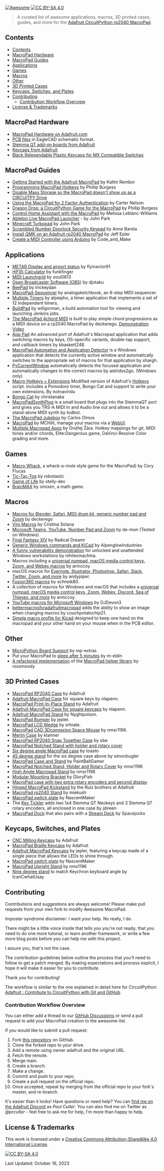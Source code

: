 [![Awesome](https://awesome.re/badge.svg)](https://awesome.re) [![CC BY-SA 4.0][cc-by-sa-shield]][cc-by-sa]

[cc-by-sa]: http://creativecommons.org/licenses/by-sa/4.0/
[cc-by-sa-image]: https://licensebuttons.net/l/by-sa/4.0/88x31.png
[cc-by-sa-shield]: https://img.shields.io/badge/License-CC%20BY--SA%204.0-lightgrey.svg

> A curated list of awesome applications, macros, 3D printed cases, guides, and more for the [Adafruit CircuitPython rp2040 MacroPad](https://www.adafruit.com/product/5100).

## Contents

- [Contents](#contents)
- [MacroPad Hardware](#macropad-hardware)
- [MacroPad Guides](#macropad-guides)
- [Applications](#applications)
- [Games](#games)
- [Macros](#macros)
- [Other](#other)
- [3D Printed Cases](#3d-printed-cases)
- [Keycaps, Switches, and Plates](#keycaps-switches-and-plates)
- [Contributing](#contributing)
  - [Contribution Workflow Overview](#contribution-workflow-overview)
- [License & Trademarks](#license--trademarks)

## MacroPad Hardware

- [MacroPad Hardware on Adafruit.com](https://www.adafruit.com/?q=MacroPad&sort=BestMatch)
- [PCB files](https://github.com/adafruit/Adafruit-MacroPad-RP2040-PCB) in EagleCAD schematic format.
- [Stemma QT add-on boards from Adafruit](https://www.adafruit.com/?q=stemma+qt&sort=BestMatch)
- [Keycaps from Adafruit](https://www.adafruit.com/?q=keycaps&sort=BestMatch)
- [Black Relegendable Plastic Keycaps for MX Compatible Switches](https://www.adafruit.com/product/5662)

## MacroPad Guides

- [Getting Started with the Adafruit MacroPad](https://learn.adafruit.com/adafruit-MacroPad-rp2040) by Kattni Rembor
- [Programming MacroPad Hotkeys](https://learn.adafruit.com/MacroPad-hotkeys) by Phillip Burgess
- [Disable Mass Storage so the MacroPad doesn't show up as a CIRCUITPY Drive](https://learn.adafruit.com/customizing-usb-devices-in-circuitpython/circuitpy-midi-serial#circuitpy-mass-storage-device-3096583)
- [Using the MacroPad for 2 Factor Authentication](https://learn.adafruit.com/MacroPad-2fa-totp-authentication-friend) by Carter Nelson
- [Dragon Drop: a CircuitPython Game for the MacroPad](https://learn.adafruit.com/dragon-drop-a-circuitpython-game-for-MacroPad) by Phillip Burgess
- [Control Home Assistant with the MacroPad](https://learn.adafruit.com/MacroPad-remote-procedure-calls-over-usb-to-control-home-assistant) by Melissa Leblanc-Williams
- [Ableton Live MacroPad Launcher](https://learn.adafruit.com/ableton-live-MacroPad-launcher) - by John Park
- [Minecraft Turbopad](https://learn.adafruit.com/minecraft-turbopad) by John Park
- [Scrambled Number Doorlock Security Keypad](https://learn.adafruit.com/scrambled-number-security-keypad) by Anne Barela
- [Install QMK on an Adafruit rp2040 MacroPad](https://learn.adafruit.com/using-qmk-on-rp2040-microcontrollers/adafruit-macropad-with-qmk) by Jeff Epler
- [Create a MIDI Controller using Arduino](https://www.hackster.io/Code_and_Make/arduino-powered-adafruit-macropad-rp2040-midi-controller-33f437) by Code_and_Make

## Applications

- [METAR Display and airport status](https://github.com/flyinactor91/metarpad) by flyinactor91
- [HP35 Calculator](https://github.com/funkfinger/adafruit-MacroPad-hp-35-calc) by funkfinger
- [MIDI Launchgrid](https://github.com/zoul0813/adafruit-launchgrid) by zoul0813
- [Open Broadcaster Software (OBS](https://github.com/djotaku/MacroPad_rp2040_hotkeys)) by djotaku
- [BeePad](https://github.com/trickeydan/beepad) by trickeydan
- [MacroPad-Sequencer](https://github.com/analogsketchbook/MacroPad-Sequencer) by analogsketchbook, an 8-step MIDI sequencer.
- [Multiple Timers](https://github.com/alpiepho/MacroPad-timers) by alpiepho, a timer application that implements a set of 12 independent timers.
- [BuildPad](https://github.com/willgorman/buildpad) by willgorman, a build automation tool for viewing and launching Jenkins jobs.
- [The MacroPad 4chord MIDI](https://github.com/deckerego/Macropad_4chord_MIDI) is built to play simple chord progressions as a MIDI device on a rp2040 MacroPad by deckerego. [Demonstration Video](https://www.youtube.com/watch?v=Ifc-n-RV3Ag)
- [App Pad](https://github.com/kbaskett248/adafruit_macropad) An advanced port of Adafruit's Macropad application that adds switching macros by keys, OS-specific variants, double-tap support, and callback timers by kbaskett248.
- [MacroPad Automation and Application Detector](https://github.com/xhargh/MacropadApplicationDetector) is a Windows application that detects the currently active window and automatically switches to the appropriate set of macros for that application by xhargh.
- [PyCurrentWindow](https://github.com/astridos2go/PyCurrentWindow) automatically detects the focused application and automatically changes to the correct macros by astridos2go. (Windows only)
- [Macro Hotkeys + Extensions](https://github.com/notnavindu/adafruit-macropad-hotkeys-with-extensions) Modified version of Adafruit's [Hotkeys](https://learn.adafruit.com/macropad-hotkeys) script. Includes a Pomodoro timer, Bongo Cat and support to write your own extensions. By notnavindu
- [Bongo Cat](https://github.com/christanaka/circuitpython-bongo) by christanaka
- [MacroPadSynthPlug](https://github.com/todbot/macropadsynthplug) is a small board that plugs into the StemmaQT port and gives you TRS-A MIDI In and Audio line out and allows it to be a stand-alone MIDI synth by todbot.
- [The MacroPad Jukebox](https://www.hackster.io/iotitlan/the-macropad-jukebox-3d2c99) by Carlos Olmos
- [MacroPad](https://github.com/mchilli/macropad) by MCHilli, manage your macros via a [WebUI](https://mchilli.github.io/macropad/).
- [Multiple Macropad Apps](https://github.com/ondras/macropad) by Ondřej Žára. Hotkey mappings for git, MIDI tones and/or chords, Elite:Dangerous game, DaVinci Resolve Color grading and more.

## Games

- [Macro Whack](https://github.com/coryflucas/macro-whack), a whack-a-mole style game for the MacroPad) by Cory Flucas
- [Tic-Tac-Toe](https://github.com/robotastic/MacroPad-tic-tac-toe) by robotastic
- [Game of Life](https://github.com/stelly-dev/game_of_life_adafruit_MacroPad) by stelly-dev
- [BrainMAX](https://github.com/omixen/MacroPad-math-game) by omixen, a math game.

## Macros

- [Macros for Blender, Safari, MIDI drum kit, generic number pad and Zoom](https://github.com/deckerego/MacroPad_Hotkeys) by deckerego
- [Vim Macros](https://github.com/CristinaSolana/adafruit-MacroPad-vim-macros) by Cristina Solana
- [Microsoft Teams, YouTube, Number Pad and Zoom](https://github.com/de-mon/ADA-MacroPad) by de-mon (Tested on Windows)
- [Final Fantasy XIV](https://github.com/Radical-Dreamr/adafruit_MacroPad_ffxiv) by Radical Dreamr
- [Generic Windows commands and KiCad](https://github.com/AlpenglowIndustries/Adafruit_MacroPad_Hotkeys) by AlpenglowIndustries
- [A funny vulnerability demonstration](https://github.com/prcutler/awesome-macropad) for unlocked and unattended Windows workstations by nihilexmachina.
- Macros including a [universal numpad, macOS media control keys, Zoom, and Webex macros](https://github.com/armccoy/macropad-rp2040-hotkeys) by armccoy
- macOS macros for [Evernote, Illustrator, Photoshop, Safari, Slack, Twitter, Zoom, and more](https://github.com/andypiper/ada-macropad) by andypiper.
- [Fusion360 macros](https://github.com/schneik80/Macropad-fusion) by schneik80.
- A collection of macros for Windows and macOS that includes a [universal numpad, macOS media control keys, Zoom, Webex, Discord, Sea of Thieves, and more](https://github.com/armccoy/macropad-rp2040-hotkeys) by armccoy.
- [YouTube macros for Microsoft Windows](https://github.com/DJDevon3/My_Circuit_Python_Projects/blob/main/Boards/raspberrypi/Adafruit%20Macropad%20RP2040/Jons%20Macropad/macros/win-youtube.py) by DJDevon3
- [bettermacrosforadafruitmacropad](https://github.com/couchpotatochip21/bettermacrosforadafruitmacropad) adds the ability to show an image when changing macros by couchpotatochip21.
- [Simple macro profile for Kicad](https://github.com/corndog2000/RP2040-MACROPAD-KICAD) designed to keep one hand on the macropad and your other hand on your mouse when in the PCB editor.

## Other

- [MicroPython Board Support](https://github.com/mp-extras/ADAFRUIT_MacroPad) by mp-extras
- Put your MacroPad to [sleep after 5 minutes](https://github.com/M-Eldin/Adafruit-MacroPad-RP2040-Sleep) by m-eldin
- [A refactored implementation](https://github.com/rossmoody/macropad-hotkeys) of the [MacroPad helper library](https://github.com/adafruit/Adafruit_CircuitPython_MacroPad) by rossmoody

## 3D Printed Cases

- [MacroPad RP2040 Case](https://www.thingiverse.com/thing:4910369) by Adafruit
- [Adafruit MacroPad Case](https://www.thingiverse.com/thing:4910369) for square keys by nlapenn.
- [MacroPad Print-In-Place Stand](https://www.thingiverse.com/thing:4907946) by Adafruit
- [Adafruit MacroPad Case for square keycaps](https://www.thingiverse.com/thing:4922256) by nlapenn.
- [Adafruit MacroPad Stand](https://www.thingiverse.com/thing:4900504) by Nyghtpoison.
- [MacroPad Bumper](https://www.thingiverse.com/thing:4926336) by jepler.
- [MacroPad LCD Wedge](https://www.thingiverse.com/thing:4947602) by srtnate.
- [MacroPad CAD 3Dconnexion Space Mouse](https://www.thingiverse.com/thing:4928292) by nmsr1196.
- [Merlin Case](https://www.thingiverse.com/thing:5118991) by ktanner
- [MacroPad RP2040 Snap Together Case](https://www.thingiverse.com/thing:4935552) by obe
- [MacroPad Notched Stand with holder and rotary cover](https://www.thingiverse.com/thing:4907845)
- [Six degree angle MacroPad case](https://www.thingiverse.com/thing:5180029) by toasto
- [45 degree stand](https://www.thingiverse.com/thing:5209578) for the six degree case above by simonbugler
- [MacroPad Case and Stand](https://www.thingiverse.com/thing:5185595) by PaintBallGamer
- [MacroPad Notched Stand, Holder and Rotary Cover](https://www.thingiverse.com/thing:4907845) by nmsr1196
- [High Angle Macropad Stand](https://www.thingiverse.com/thing:4911282) by nmsr1196
- [Modular Mounting Bracket](https://www.thingiverse.com/thing:5191519) by GloryFish
- [MacroPad case with two extra rotary encoders and second display](https://www.thingiverse.com/thing:5413512)
- [Hinged MacroPad Kickstand](https://learn.adafruit.com/3d-printed-stand-for-macropad-rp2040) by the Ruiz brothers at Adafruit
- [MacroPad rp2040 Stand](https://www.thingiverse.com/thing:5460682) by miekush
- [MacroPad switch plate](https://www.printables.com/model/91048-adafruit-macropad-rs2040-switch-plate) by NascentMaker
- The [Key Tickler](https://www.printables.com/model/578085-key-tickler-adafruit-macropad) adds two 1x4 Stemma QT Neokeys and 3 Stemma QT rotary encoders, all enclosed in one case by jdireen
- [MacroPad Dock](https://www.printables.com/model/588896-macropad-dock) that also pairs with a [Stream Deck](https://www.printables.com/model/588891) by Spacejocks
## Keycaps, Switches, and Plates

- [CNC Milling Keycaps](https://www.thingiverse.com/thing:4941235) by Adafruit
- [MacroPad Braille Keycaps](https://www.thingiverse.com/thing:4913712) by Adafruit
- [Adafruit MacroPad Keycaps](https://www.thingiverse.com/thing:4933949) by jepler, featuring a keycap made of a single piece that allows the LEDs to shine through.
- [MacroPad switch plate](https://www.thingiverse.com/thing:4944190) by NascentMaker
- [MacroPad Upright Stand](https://www.thingiverse.com/thing:4911282) by nms1196
- [Nine degree stand](https://www.thingiverse.com/thing:4943775) to match Keychron keyboard angle by IcanCwhatUsay

## Contributing

Contributions and suggestions are always welcome! Please make pull requests from your own fork to modify Awesome MacroPad.

Imposter syndrome disclaimer: I want your help. No really, I do.

There might be a little voice inside that tells you you're not ready; that you need to do one more tutorial, or learn another framework, or write a few more blog posts before you can help me with this project.

I assure you, that's not the case.

The contribution guidelines below outline the process that you'll need to follow to get a patch merged. By making expectations and process explicit, I hope it will make it easier for you to contribute.

Thank you for contributing!

The workflow is similar to the one explained in detail here for CircuitPython: [Adafruit : Contribute to CircuitPython with Git and GitHub](https://learn.adafruit.com/contribute-to-circuitpython-with-git-and-github/overview).

### Contribution Workflow Overview

You can either add a thread to our [GitHub Discussions](https://github.com/prcutler/awesome-macropad/discussions) or send a pull request to add your MacroPad creation to the awesome-list.

If you would like to submit a pull request:

1. Fork [this repository](https://github.com/prcutler/awesome-MacroPad) on GitHub.
1. Clone the forked repo to your drive.
1. Add a remote using owner adafruit and the original URL.
1. Fetch the remote.
1. Merge main.
1. Create a branch.
1. Make a change.
1. Commit and push to your repo.
1. Create a pull request on the official repo.
1. Once accepted, repeat by merging from the official repo to your fork's master, and re-branch.

It's easier than it looks!  Have questions or need help?  You can [find me on the Adafruit Discord](https://discord.com/invite/5FBsBHU) as *Paul Cutler*.  You can also find me on Twitter as *@prcutler*  - feel free to ask me for help, I'm more than happy to help.

## License & Trademarks

This work is licensed under a
[Creative Commons Attribution-ShareAlike 4.0 International License][cc-by-sa].

[![CC BY-SA 4.0][cc-by-sa-image]][cc-by-sa]

Last Updated: October 16, 2023
